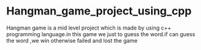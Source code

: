 # Hangman_game_project_using_cpp
Hangman game is a mid level project which is made by using c++ programming language.in this game we just to guess the word.if can guess the word ,we win otherwise failed and lost the game

